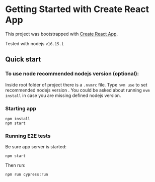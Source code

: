 # Getting Started with Create React App

This project was bootstrapped with [Create React App](https://github.com/facebook/create-react-app).

Tested with nodejs `v16.15.1`

## Quick start

### To use node recommended nodejs version (optional):
Inside root folder of project there is a `.nvmrc` file. Type `nvm use` to set recommended nodejs version . You could be asked about running `nvm install`
in case you are missing defined nodejs version.

### Starting app

```
npm install
npm start
```

### Running E2E tests

Be sure app server is started: 
```
npm start
```
Then run:
```
npm run cypress:run
```
